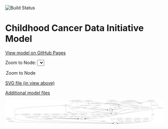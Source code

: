 <link rel='stylesheet' href="assets/style.css">
<link rel='stylesheet' href="https://unpkg.com/leaflet@1.5.1/dist/leaflet.css" integrity="sha512-xwE/Az9zrjBIphAcBb3F6JVqxf46+CDLwfLMHloNu6KEQCAWi6HcDUbeOfBIptF7tcCzusKFjFw2yuvEpDL9wQ==" crossorigin="">
<script type="text/javascript" src="https://code.jquery.com/jquery-3.2.1.min.js"></script>
<script type="text/javascript"  src="https://unpkg.com/leaflet@1.5.1/dist/leaflet.js"></script>
<script type="text/javascript" src="assets/actions.js"></script>

![Build Status](https://github.com/CBIIT/ccdi-model/actions/workflows/model-test-and-deploy.yml/badge.svg)

# Childhood Cancer Data Initiative Model

[View model on GitHub Pages](https://cbiit.github.io/ccdi-model/)



Zoom to Node: <select id="node_select">
  <option value="">Zoom to Node</option>
</select>
<div id="model"></div>

<p>
<a href="./model-desc/ccdi-model.svg">SVG file (in view above)</a>
<p>
<a href="./model-desc">Additional model files</a>
<div id='graph' style='display:off;'>
<svg width="3073pt" height="479pt"
 viewBox="0.00 0.00 3073.04 479.00" xmlns="http://www.w3.org/2000/svg" xmlns:xlink="http://www.w3.org/1999/xlink">
<g id="graph0" class="graph" transform="scale(1 1) rotate(0) translate(4 475)">
<title>Perl</title>
<polygon fill="#ffffff" stroke="transparent" points="-4,4 -4,-475 3069.0444,-475 3069.0444,4 -4,4"/>
<!-- pdx -->
<g id="node1" class="node">
<title>pdx</title>
<ellipse fill="none" stroke="#000000" cx="2218.0444" cy="-366" rx="27.8951" ry="18"/>
<text text-anchor="middle" x="2218.0444" y="-362.3" font-family="Times,serif" font-size="14.00" fill="#000000">pdx</text>
</g>
<!-- sample -->
<g id="node5" class="node">
<title>sample</title>
<ellipse fill="none" stroke="#000000" cx="2029.0444" cy="-279" rx="44.393" ry="18"/>
<text text-anchor="middle" x="2029.0444" y="-275.3" font-family="Times,serif" font-size="14.00" fill="#000000">sample</text>
</g>
<!-- pdx&#45;&gt;sample -->
<g id="edge1" class="edge">
<title>pdx&#45;&gt;sample</title>
<path fill="none" stroke="#000000" d="M2195.1853,-355.4519C2189.0426,-352.8251 2182.3523,-350.1486 2176.0444,-348 2145.6367,-337.6426 2135.3974,-343.05 2106.0444,-330 2088.9364,-322.394 2071.4156,-311.1163 2057.4178,-301.0987"/>
<polygon fill="#000000" stroke="#000000" points="2059.3269,-298.1584 2049.1927,-295.0683 2055.1879,-303.8037 2059.3269,-298.1584"/>
<text text-anchor="middle" x="2130.0444" y="-318.8" font-family="Times,serif" font-size="14.00" fill="#000000">of_pdx</text>
</g>
<!-- study -->
<g id="node10" class="node">
<title>study</title>
<ellipse fill="none" stroke="#000000" cx="2130.0444" cy="-18" rx="36.2938" ry="18"/>
<text text-anchor="middle" x="2130.0444" y="-14.3" font-family="Times,serif" font-size="14.00" fill="#000000">study</text>
</g>
<!-- pdx&#45;&gt;study -->
<g id="edge2" class="edge">
<title>pdx&#45;&gt;study</title>
<path fill="none" stroke="#000000" d="M2245.4187,-361.3432C2271.2735,-357.1368 2311.1777,-351.1395 2346.0444,-348 2395.9933,-343.5025 2751.5226,-351.045 2797.0444,-330 2825.0232,-317.0652 2844.0444,-309.8241 2844.0444,-279 2844.0444,-279 2844.0444,-279 2844.0444,-105 2844.0444,-65.0568 2807.8348,-66.9362 2770.0444,-54 2714.4397,-34.9657 2314.8108,-22.8316 2176.7855,-19.1708"/>
<polygon fill="#000000" stroke="#000000" points="2176.6297,-15.6656 2166.5413,-18.902 2176.446,-22.6632 2176.6297,-15.6656"/>
<text text-anchor="middle" x="2868.0444" y="-188.3" font-family="Times,serif" font-size="14.00" fill="#000000">of_pdx</text>
</g>
<!-- publication -->
<g id="node2" class="node">
<title>publication</title>
<ellipse fill="none" stroke="#000000" cx="63.0444" cy="-105" rx="63.0888" ry="18"/>
<text text-anchor="middle" x="63.0444" y="-101.3" font-family="Times,serif" font-size="14.00" fill="#000000">publication</text>
</g>
<!-- publication&#45;&gt;study -->
<g id="edge40" class="edge">
<title>publication&#45;&gt;study</title>
<path fill="none" stroke="#000000" d="M57.7859,-87.0026C55.7639,-75.9624 55.6441,-62.382 64.0444,-54 82.5236,-35.561 1776.826,-20.8801 2082.9233,-18.3772"/>
<polygon fill="#000000" stroke="#000000" points="2083.2503,-21.8747 2093.2215,-18.2933 2083.1932,-14.8749 2083.2503,-21.8747"/>
<text text-anchor="middle" x="115.0444" y="-57.8" font-family="Times,serif" font-size="14.00" fill="#000000">of_publication</text>
</g>
<!-- single_cell_sequencing_file -->
<g id="node3" class="node">
<title>single_cell_sequencing_file</title>
<ellipse fill="none" stroke="#000000" cx="1370.0444" cy="-453" rx="137.5759" ry="18"/>
<text text-anchor="middle" x="1370.0444" y="-449.3" font-family="Times,serif" font-size="14.00" fill="#000000">single_cell_sequencing_file</text>
</g>
<!-- single_cell_sequencing_file&#45;&gt;pdx -->
<g id="edge32" class="edge">
<title>single_cell_sequencing_file&#45;&gt;pdx</title>
<path fill="none" stroke="#000000" d="M1437.0692,-437.26C1491.0178,-425.3154 1568.9654,-409.6818 1638.0444,-402 1756.934,-388.7792 2059.2835,-410.0081 2176.0444,-384 2179.4781,-383.2352 2182.9824,-382.1952 2186.4299,-380.9984"/>
<polygon fill="#000000" stroke="#000000" points="2187.8449,-384.2033 2195.8892,-377.3084 2185.3009,-377.682 2187.8449,-384.2033"/>
<text text-anchor="middle" x="1746.5444" y="-405.8" font-family="Times,serif" font-size="14.00" fill="#000000">of_single_cell_sequencing_file</text>
</g>
<!-- cell_line -->
<g id="node4" class="node">
<title>cell_line</title>
<ellipse fill="none" stroke="#000000" cx="2097.0444" cy="-192" rx="49.2915" ry="18"/>
<text text-anchor="middle" x="2097.0444" y="-188.3" font-family="Times,serif" font-size="14.00" fill="#000000">cell_line</text>
</g>
<!-- single_cell_sequencing_file&#45;&gt;cell_line -->
<g id="edge34" class="edge">
<title>single_cell_sequencing_file&#45;&gt;cell_line</title>
<path fill="none" stroke="#000000" d="M1334.6645,-435.5038C1286.5314,-409.4491 1210.4692,-358.8158 1248.0444,-315 1330.5988,-218.7348 1686.0823,-242.6889 1812.0444,-228 1912.5688,-216.2775 1939.6606,-229.116 2039.0444,-210 2043.1211,-209.2159 2047.3158,-208.2471 2051.4958,-207.1691"/>
<polygon fill="#000000" stroke="#000000" points="2052.458,-210.5344 2061.1601,-204.4909 2050.5885,-203.7887 2052.458,-210.5344"/>
<text text-anchor="middle" x="1356.5444" y="-318.8" font-family="Times,serif" font-size="14.00" fill="#000000">of_single_cell_sequencing_file</text>
</g>
<!-- single_cell_sequencing_file&#45;&gt;sample -->
<g id="edge33" class="edge">
<title>single_cell_sequencing_file&#45;&gt;sample</title>
<path fill="none" stroke="#000000" d="M1374.7692,-434.645C1382.0446,-410.4246 1398.4635,-368.4731 1429.0444,-348 1484.1067,-311.1373 1513.8684,-349.9878 1577.0444,-330 1590.5045,-325.7415 1591.5092,-319.0134 1605.0444,-315 1672.8529,-294.8938 1876.4221,-284.7251 1974.7354,-280.8763"/>
<polygon fill="#000000" stroke="#000000" points="1974.9086,-284.3723 1984.767,-280.4913 1974.6401,-277.3775 1974.9086,-284.3723"/>
<text text-anchor="middle" x="1537.5444" y="-362.3" font-family="Times,serif" font-size="14.00" fill="#000000">of_single_cell_sequencing_file</text>
</g>
<!-- cell_line&#45;&gt;sample -->
<g id="edge18" class="edge">
<title>cell_line&#45;&gt;sample</title>
<path fill="none" stroke="#000000" d="M2097.4095,-210.3704C2096.7812,-220.7439 2094.5312,-233.4939 2088.0444,-243 2083.1832,-250.1239 2076.4009,-256.0854 2069.1594,-260.9755"/>
<polygon fill="#000000" stroke="#000000" points="2067.2542,-258.0378 2060.5351,-266.2295 2070.8961,-264.0158 2067.2542,-258.0378"/>
<text text-anchor="middle" x="2134.5444" y="-231.8" font-family="Times,serif" font-size="14.00" fill="#000000">of_cell_line</text>
</g>
<!-- cell_line&#45;&gt;study -->
<g id="edge19" class="edge">
<title>cell_line&#45;&gt;study</title>
<path fill="none" stroke="#000000" d="M2081.4686,-174.7601C2064.5543,-153.8377 2041.6324,-117.5635 2055.0444,-87 2063.9443,-66.7188 2082.0732,-49.7737 2098.2775,-37.7514"/>
<polygon fill="#000000" stroke="#000000" points="2100.3751,-40.5548 2106.5168,-31.9217 2096.3319,-34.8405 2100.3751,-40.5548"/>
<text text-anchor="middle" x="2095.5444" y="-101.3" font-family="Times,serif" font-size="14.00" fill="#000000">of_cell_line</text>
</g>
<!-- participant -->
<g id="node14" class="node">
<title>participant</title>
<ellipse fill="none" stroke="#000000" cx="1479.0444" cy="-105" rx="62.2891" ry="18"/>
<text text-anchor="middle" x="1479.0444" y="-101.3" font-family="Times,serif" font-size="14.00" fill="#000000">participant</text>
</g>
<!-- cell_line&#45;&gt;participant -->
<g id="edge20" class="edge">
<title>cell_line&#45;&gt;participant</title>
<path fill="none" stroke="#000000" d="M2060.0712,-179.9262C2053.1199,-177.827 2045.8864,-175.7568 2039.0444,-174 2000.3778,-164.0715 1987.9702,-171.1713 1951.0444,-156 1939.756,-151.3621 1939.5941,-144.9426 1928.0444,-141 1860.4712,-117.9334 1660.8391,-109.4568 1551.9308,-106.4924"/>
<polygon fill="#000000" stroke="#000000" points="1551.7707,-102.9871 1541.682,-106.2225 1551.5863,-109.9847 1551.7707,-102.9871"/>
<text text-anchor="middle" x="1991.5444" y="-144.8" font-family="Times,serif" font-size="14.00" fill="#000000">of_cell_line</text>
</g>
<!-- sample&#45;&gt;pdx -->
<g id="edge11" class="edge">
<title>sample&#45;&gt;pdx</title>
<path fill="none" stroke="#000000" d="M2069.401,-286.4026C2094.6594,-292.0415 2127.3559,-301.2201 2154.0444,-315 2168.9171,-322.6792 2183.6553,-334.0916 2195.2329,-344.1747"/>
<polygon fill="#000000" stroke="#000000" points="2192.9258,-346.807 2202.7061,-350.8808 2197.6009,-341.5971 2192.9258,-346.807"/>
<text text-anchor="middle" x="2212.5444" y="-318.8" font-family="Times,serif" font-size="14.00" fill="#000000">of_sample</text>
</g>
<!-- sample&#45;&gt;cell_line -->
<g id="edge10" class="edge">
<title>sample&#45;&gt;cell_line</title>
<path fill="none" stroke="#000000" d="M2017.4651,-261.3605C2012.2297,-250.9891 2008.5175,-237.9937 2015.0444,-228 2019.5573,-221.0901 2034.4294,-213.7201 2050.2926,-207.46"/>
<polygon fill="#000000" stroke="#000000" points="2051.5591,-210.723 2059.6764,-203.9142 2049.0847,-204.1749 2051.5591,-210.723"/>
<text text-anchor="middle" x="2051.5444" y="-231.8" font-family="Times,serif" font-size="14.00" fill="#000000">of_sample</text>
</g>
<!-- sample&#45;&gt;participant -->
<g id="edge9" class="edge">
<title>sample&#45;&gt;participant</title>
<path fill="none" stroke="#000000" d="M1985.463,-275.7109C1899.2342,-268.4372 1710.8021,-248.499 1660.0444,-210 1632.8057,-189.3398 1652.7014,-162.4055 1626.0444,-141 1613.1406,-130.6383 1577.3429,-121.7572 1544.3064,-115.4085"/>
<polygon fill="#000000" stroke="#000000" points="1544.6425,-111.911 1534.1707,-113.5207 1543.3607,-118.7927 1544.6425,-111.911"/>
<text text-anchor="middle" x="1696.5444" y="-188.3" font-family="Times,serif" font-size="14.00" fill="#000000">of_sample</text>
</g>
<!-- clinical_measure_file -->
<g id="node6" class="node">
<title>clinical_measure_file</title>
<ellipse fill="none" stroke="#000000" cx="392.0444" cy="-192" rx="108.5808" ry="18"/>
<text text-anchor="middle" x="392.0444" y="-188.3" font-family="Times,serif" font-size="14.00" fill="#000000">clinical_measure_file</text>
</g>
<!-- clinical_measure_file&#45;&gt;study -->
<g id="edge6" class="edge">
<title>clinical_measure_file&#45;&gt;study</title>
<path fill="none" stroke="#000000" d="M387.6823,-173.5568C386.2752,-162.6273 386.8157,-149.3282 395.0444,-141 456.1749,-79.1303 1812.8741,-28.9878 2083.3744,-19.5854"/>
<polygon fill="#000000" stroke="#000000" points="2083.7556,-23.0744 2093.6285,-19.2305 2083.5134,-16.0786 2083.7556,-23.0744"/>
<text text-anchor="middle" x="838.0444" y="-101.3" font-family="Times,serif" font-size="14.00" fill="#000000">of_clinical_measure_file</text>
</g>
<!-- clinical_measure_file&#45;&gt;participant -->
<g id="edge39" class="edge">
<title>clinical_measure_file&#45;&gt;participant</title>
<path fill="none" stroke="#000000" d="M393.413,-173.8642C395.3092,-162.4715 399.7456,-148.5498 410.0444,-141 450.165,-111.5884 1172.3122,-106.1911 1406.4316,-105.2132"/>
<polygon fill="#000000" stroke="#000000" points="1406.5598,-108.7128 1416.5456,-105.1725 1406.5315,-101.7129 1406.5598,-108.7128"/>
<text text-anchor="middle" x="539.5444" y="-144.8" font-family="Times,serif" font-size="14.00" fill="#000000">of_clinical_measure_file_participant</text>
</g>
<!-- exposure -->
<g id="node7" class="node">
<title>exposure</title>
<ellipse fill="none" stroke="#000000" cx="790.0444" cy="-192" rx="53.0913" ry="18"/>
<text text-anchor="middle" x="790.0444" y="-188.3" font-family="Times,serif" font-size="14.00" fill="#000000">exposure</text>
</g>
<!-- exposure&#45;&gt;participant -->
<g id="edge8" class="edge">
<title>exposure&#45;&gt;participant</title>
<path fill="none" stroke="#000000" d="M818.7112,-176.8004C842.8728,-164.7866 878.7371,-148.7875 912.0444,-141 1003.9209,-119.5187 1275.1501,-110.0384 1406.3429,-106.6192"/>
<polygon fill="#000000" stroke="#000000" points="1406.7799,-110.1093 1416.6871,-106.3546 1406.6008,-103.1116 1406.7799,-110.1093"/>
<text text-anchor="middle" x="955.5444" y="-144.8" font-family="Times,serif" font-size="14.00" fill="#000000">of_exposure</text>
</g>
<!-- therapeutic_procedure -->
<g id="node8" class="node">
<title>therapeutic_procedure</title>
<ellipse fill="none" stroke="#000000" cx="979.0444" cy="-192" rx="117.7793" ry="18"/>
<text text-anchor="middle" x="979.0444" y="-188.3" font-family="Times,serif" font-size="14.00" fill="#000000">therapeutic_procedure</text>
</g>
<!-- therapeutic_procedure&#45;&gt;participant -->
<g id="edge13" class="edge">
<title>therapeutic_procedure&#45;&gt;participant</title>
<path fill="none" stroke="#000000" d="M988.7986,-173.8904C996.0587,-162.3543 1007.1072,-148.2586 1021.0444,-141 1054.3388,-123.66 1286.3575,-112.3543 1406.8098,-107.5855"/>
<polygon fill="#000000" stroke="#000000" points="1407.1942,-111.0732 1417.0498,-107.1852 1406.9207,-104.0785 1407.1942,-111.0732"/>
<text text-anchor="middle" x="1114.0444" y="-144.8" font-family="Times,serif" font-size="14.00" fill="#000000">of_therapeutic_procedure</text>
</g>
<!-- study_admin -->
<g id="node9" class="node">
<title>study_admin</title>
<ellipse fill="none" stroke="#000000" cx="2215.0444" cy="-105" rx="70.3881" ry="18"/>
<text text-anchor="middle" x="2215.0444" y="-101.3" font-family="Times,serif" font-size="14.00" fill="#000000">study_admin</text>
</g>
<!-- study_admin&#45;&gt;study -->
<g id="edge14" class="edge">
<title>study_admin&#45;&gt;study</title>
<path fill="none" stroke="#000000" d="M2197.8434,-87.3943C2184.9548,-74.2024 2167.1857,-56.0152 2153.0719,-41.5693"/>
<polygon fill="#000000" stroke="#000000" points="2155.5616,-39.1093 2146.0697,-34.4024 2150.5546,-44.0011 2155.5616,-39.1093"/>
<text text-anchor="middle" x="2233.5444" y="-57.8" font-family="Times,serif" font-size="14.00" fill="#000000">of_study_admin</text>
</g>
<!-- study_funding -->
<g id="node11" class="node">
<title>study_funding</title>
<ellipse fill="none" stroke="#000000" cx="2381.0444" cy="-105" rx="77.1866" ry="18"/>
<text text-anchor="middle" x="2381.0444" y="-101.3" font-family="Times,serif" font-size="14.00" fill="#000000">study_funding</text>
</g>
<!-- study_funding&#45;&gt;study -->
<g id="edge28" class="edge">
<title>study_funding&#45;&gt;study</title>
<path fill="none" stroke="#000000" d="M2356.6034,-87.8533C2339.7255,-76.7353 2316.3798,-62.7441 2294.0444,-54 2255.4234,-38.8802 2209.0731,-29.4468 2175.5152,-24.0495"/>
<polygon fill="#000000" stroke="#000000" points="2175.9522,-20.5755 2165.5341,-22.5022 2174.8798,-27.4929 2175.9522,-20.5755"/>
<text text-anchor="middle" x="2385.0444" y="-57.8" font-family="Times,serif" font-size="14.00" fill="#000000">of_study_funding</text>
</g>
<!-- diagnosis -->
<g id="node12" class="node">
<title>diagnosis</title>
<ellipse fill="none" stroke="#000000" cx="1169.0444" cy="-192" rx="54.6905" ry="18"/>
<text text-anchor="middle" x="1169.0444" y="-188.3" font-family="Times,serif" font-size="14.00" fill="#000000">diagnosis</text>
</g>
<!-- diagnosis&#45;&gt;participant -->
<g id="edge7" class="edge">
<title>diagnosis&#45;&gt;participant</title>
<path fill="none" stroke="#000000" d="M1186.8115,-174.7322C1199.6956,-163.2607 1218.1164,-148.9044 1237.0444,-141 1267.2883,-128.37 1349.0101,-117.8851 1409.1554,-111.5488"/>
<polygon fill="#000000" stroke="#000000" points="1409.7771,-115.0032 1419.3631,-110.4911 1409.0556,-108.0404 1409.7771,-115.0032"/>
<text text-anchor="middle" x="1281.5444" y="-144.8" font-family="Times,serif" font-size="14.00" fill="#000000">of_diagnosis</text>
</g>
<!-- medical_history -->
<g id="node13" class="node">
<title>medical_history</title>
<ellipse fill="none" stroke="#000000" cx="1327.0444" cy="-192" rx="85.2851" ry="18"/>
<text text-anchor="middle" x="1327.0444" y="-188.3" font-family="Times,serif" font-size="14.00" fill="#000000">medical_history</text>
</g>
<!-- medical_history&#45;&gt;participant -->
<g id="edge16" class="edge">
<title>medical_history&#45;&gt;participant</title>
<path fill="none" stroke="#000000" d="M1326.4488,-173.7562C1327.0849,-162.9018 1329.7502,-149.6116 1338.0444,-141 1348.7983,-129.8345 1381.6432,-121.1012 1412.9284,-115.034"/>
<polygon fill="#000000" stroke="#000000" points="1413.811,-118.4299 1423.0011,-113.1581 1412.5293,-111.5482 1413.811,-118.4299"/>
<text text-anchor="middle" x="1406.0444" y="-144.8" font-family="Times,serif" font-size="14.00" fill="#000000">of_medical_history</text>
</g>
<!-- participant&#45;&gt;study -->
<g id="edge17" class="edge">
<title>participant&#45;&gt;study</title>
<path fill="none" stroke="#000000" d="M1535.6776,-97.4315C1662.8468,-80.4365 1968.9762,-39.5252 2084.7034,-24.0594"/>
<polygon fill="#000000" stroke="#000000" points="2085.203,-27.5238 2094.6512,-22.73 2084.2757,-20.5855 2085.203,-27.5238"/>
<text text-anchor="middle" x="1894.5444" y="-57.8" font-family="Times,serif" font-size="14.00" fill="#000000">of_participant</text>
</g>
<!-- synonym -->
<g id="node15" class="node">
<title>synonym</title>
<ellipse fill="none" stroke="#000000" cx="1171.0444" cy="-366" rx="51.9908" ry="18"/>
<text text-anchor="middle" x="1171.0444" y="-362.3" font-family="Times,serif" font-size="14.00" fill="#000000">synonym</text>
</g>
<!-- synonym&#45;&gt;sample -->
<g id="edge27" class="edge">
<title>synonym&#45;&gt;sample</title>
<path fill="none" stroke="#000000" d="M1221.2306,-361.1936C1300.0689,-353.4546 1446.3348,-338.2655 1469.0444,-330 1480.5125,-325.826 1480.4692,-318.867 1492.0444,-315 1536.9225,-300.0072 1846.9712,-286.2022 1974.4712,-281.0916"/>
<polygon fill="#000000" stroke="#000000" points="1974.9285,-284.5763 1984.7814,-280.6814 1974.6501,-277.5818 1974.9285,-284.5763"/>
<text text-anchor="middle" x="1534.5444" y="-318.8" font-family="Times,serif" font-size="14.00" fill="#000000">of_synonym</text>
</g>
<!-- synonym&#45;&gt;study -->
<g id="edge26" class="edge">
<title>synonym&#45;&gt;study</title>
<path fill="none" stroke="#000000" d="M1119.1592,-364.1912C915.2536,-356.7466 180.0444,-326.6033 180.0444,-279 180.0444,-279 180.0444,-279 180.0444,-105 180.0444,-55.8087 1785.0781,-24.2654 2082.8266,-18.837"/>
<polygon fill="#000000" stroke="#000000" points="2083.326,-22.3286 2093.2608,-18.6477 2083.199,-15.3298 2083.326,-22.3286"/>
<text text-anchor="middle" x="222.5444" y="-188.3" font-family="Times,serif" font-size="14.00" fill="#000000">of_synonym</text>
</g>
<!-- synonym&#45;&gt;participant -->
<g id="edge25" class="edge">
<title>synonym&#45;&gt;participant</title>
<path fill="none" stroke="#000000" d="M1167.8992,-347.8805C1163.8462,-317.841 1160.9256,-258.0639 1195.0444,-228 1227.6746,-199.2478 1552.7549,-237.9862 1586.0444,-210 1609.8704,-189.9697 1616.5962,-165.9944 1598.0444,-141 1590.7476,-131.1692 1566.5503,-122.982 1541.8636,-116.912"/>
<polygon fill="#000000" stroke="#000000" points="1542.5803,-113.4852 1532.0451,-114.6078 1540.9809,-120.3001 1542.5803,-113.4852"/>
<text text-anchor="middle" x="1237.5444" y="-231.8" font-family="Times,serif" font-size="14.00" fill="#000000">of_synonym</text>
</g>
<!-- radiology_file -->
<g id="node16" class="node">
<title>radiology_file</title>
<ellipse fill="none" stroke="#000000" cx="1504.0444" cy="-192" rx="73.387" ry="18"/>
<text text-anchor="middle" x="1504.0444" y="-188.3" font-family="Times,serif" font-size="14.00" fill="#000000">radiology_file</text>
</g>
<!-- radiology_file&#45;&gt;participant -->
<g id="edge15" class="edge">
<title>radiology_file&#45;&gt;participant</title>
<path fill="none" stroke="#000000" d="M1489.4087,-174.357C1485.6335,-168.8154 1482.0668,-162.4508 1480.0444,-156 1477.8116,-148.878 1476.9406,-140.9176 1476.7767,-133.4429"/>
<polygon fill="#000000" stroke="#000000" points="1480.2779,-133.3951 1476.9476,-123.3373 1473.2789,-133.2766 1480.2779,-133.3951"/>
<text text-anchor="middle" x="1539.0444" y="-144.8" font-family="Times,serif" font-size="14.00" fill="#000000">of_radiology_file</text>
</g>
<!-- methylation_array_file -->
<g id="node17" class="node">
<title>methylation_array_file</title>
<ellipse fill="none" stroke="#000000" cx="2426.0444" cy="-453" rx="115.8798" ry="18"/>
<text text-anchor="middle" x="2426.0444" y="-449.3" font-family="Times,serif" font-size="14.00" fill="#000000">methylation_array_file</text>
</g>
<!-- methylation_array_file&#45;&gt;pdx -->
<g id="edge38" class="edge">
<title>methylation_array_file&#45;&gt;pdx</title>
<path fill="none" stroke="#000000" d="M2323.516,-444.6452C2283.1897,-439.2845 2243.153,-430.6685 2229.0444,-417 2223.0065,-411.1504 2219.9008,-402.8389 2218.3948,-394.6193"/>
<polygon fill="#000000" stroke="#000000" points="2221.8462,-393.9918 2217.2425,-384.4494 2214.8907,-394.7799 2221.8462,-393.9918"/>
<text text-anchor="middle" x="2320.5444" y="-405.8" font-family="Times,serif" font-size="14.00" fill="#000000">of_methylation_array_file</text>
</g>
<!-- methylation_array_file&#45;&gt;cell_line -->
<g id="edge36" class="edge">
<title>methylation_array_file&#45;&gt;cell_line</title>
<path fill="none" stroke="#000000" d="M2524.6204,-443.463C2558.1147,-438.0292 2589.7209,-429.678 2600.0444,-417 2615.2502,-398.3261 2685.8338,-424.3222 2599.0444,-315 2543.9515,-245.6036 2275.0966,-210.0767 2155.0862,-197.4628"/>
<polygon fill="#000000" stroke="#000000" points="2155.2881,-193.9651 2144.9812,-196.418 2154.5681,-200.9279 2155.2881,-193.9651"/>
<text text-anchor="middle" x="2701.5444" y="-318.8" font-family="Times,serif" font-size="14.00" fill="#000000">of_methylation_array_file</text>
</g>
<!-- methylation_array_file&#45;&gt;sample -->
<g id="edge37" class="edge">
<title>methylation_array_file&#45;&gt;sample</title>
<path fill="none" stroke="#000000" d="M2424.5886,-434.9022C2422.942,-424.3684 2419.4475,-411.3631 2412.0444,-402 2362.0837,-338.8113 2329.2513,-341.1036 2253.0444,-315 2196.9236,-295.7766 2129.3061,-286.7119 2083.1438,-282.5064"/>
<polygon fill="#000000" stroke="#000000" points="2083.3169,-279.0084 2073.0524,-281.6333 2082.7134,-285.9823 2083.3169,-279.0084"/>
<text text-anchor="middle" x="2486.5444" y="-362.3" font-family="Times,serif" font-size="14.00" fill="#000000">of_methylation_array_file</text>
</g>
<!-- study_personnel -->
<g id="node18" class="node">
<title>study_personnel</title>
<ellipse fill="none" stroke="#000000" cx="2563.0444" cy="-105" rx="87.1846" ry="18"/>
<text text-anchor="middle" x="2563.0444" y="-101.3" font-family="Times,serif" font-size="14.00" fill="#000000">study_personnel</text>
</g>
<!-- study_personnel&#45;&gt;study -->
<g id="edge42" class="edge">
<title>study_personnel&#45;&gt;study</title>
<path fill="none" stroke="#000000" d="M2532.6559,-87.9808C2510.6695,-76.4698 2479.8764,-61.9637 2451.0444,-54 2400.5152,-40.0433 2252.5878,-27.2716 2176.4709,-21.3977"/>
<polygon fill="#000000" stroke="#000000" points="2176.4622,-17.887 2166.2247,-20.6153 2175.9291,-24.8666 2176.4622,-17.887"/>
<text text-anchor="middle" x="2561.5444" y="-57.8" font-family="Times,serif" font-size="14.00" fill="#000000">of_study_personnel</text>
</g>
<!-- follow_up -->
<g id="node19" class="node">
<title>follow_up</title>
<ellipse fill="none" stroke="#000000" cx="1797.0444" cy="-192" rx="55.4913" ry="18"/>
<text text-anchor="middle" x="1797.0444" y="-188.3" font-family="Times,serif" font-size="14.00" fill="#000000">follow_up</text>
</g>
<!-- follow_up&#45;&gt;participant -->
<g id="edge41" class="edge">
<title>follow_up&#45;&gt;participant</title>
<path fill="none" stroke="#000000" d="M1753.7214,-180.6753C1733.0418,-174.5575 1708.2435,-166.1644 1687.0444,-156 1676.0399,-150.7236 1675.3549,-145.5839 1664.0444,-141 1627.4741,-126.1789 1584.3046,-117.3327 1548.8689,-112.1211"/>
<polygon fill="#000000" stroke="#000000" points="1549.0044,-108.6058 1538.6149,-110.6817 1548.0313,-115.5379 1549.0044,-108.6058"/>
<text text-anchor="middle" x="1732.0444" y="-144.8" font-family="Times,serif" font-size="14.00" fill="#000000">of_follow_up</text>
</g>
<!-- molecular_test -->
<g id="node20" class="node">
<title>molecular_test</title>
<ellipse fill="none" stroke="#000000" cx="1950.0444" cy="-192" rx="79.8859" ry="18"/>
<text text-anchor="middle" x="1950.0444" y="-188.3" font-family="Times,serif" font-size="14.00" fill="#000000">molecular_test</text>
</g>
<!-- molecular_test&#45;&gt;participant -->
<g id="edge12" class="edge">
<title>molecular_test&#45;&gt;participant</title>
<path fill="none" stroke="#000000" d="M1890.375,-179.8494C1855.9497,-172.4162 1816.3395,-163.019 1800.0444,-156 1788.836,-151.1721 1788.5125,-145.174 1777.0444,-141 1736.7055,-126.318 1624.8655,-115.6234 1550.2618,-109.8648"/>
<polygon fill="#000000" stroke="#000000" points="1550.2297,-106.3524 1539.9934,-109.0851 1549.6996,-113.3323 1550.2297,-106.3524"/>
<text text-anchor="middle" x="1864.0444" y="-144.8" font-family="Times,serif" font-size="14.00" fill="#000000">of_molecular_test</text>
</g>
<!-- study_arm -->
<g id="node21" class="node">
<title>study_arm</title>
<ellipse fill="none" stroke="#000000" cx="2728.0444" cy="-105" rx="59.5901" ry="18"/>
<text text-anchor="middle" x="2728.0444" y="-101.3" font-family="Times,serif" font-size="14.00" fill="#000000">study_arm</text>
</g>
<!-- study_arm&#45;&gt;study -->
<g id="edge24" class="edge">
<title>study_arm&#45;&gt;study</title>
<path fill="none" stroke="#000000" d="M2704.4457,-88.3099C2686.3626,-76.4802 2660.3043,-61.4385 2635.0444,-54 2549.9775,-28.9494 2285.2703,-21.0232 2176.9594,-18.7894"/>
<polygon fill="#000000" stroke="#000000" points="2176.7396,-15.2845 2166.6719,-18.5848 2176.6003,-22.2831 2176.7396,-15.2845"/>
<text text-anchor="middle" x="2717.5444" y="-57.8" font-family="Times,serif" font-size="14.00" fill="#000000">of_study_arm</text>
</g>
<!-- family_relationship -->
<g id="node22" class="node">
<title>family_relationship</title>
<ellipse fill="none" stroke="#000000" cx="619.0444" cy="-192" rx="100.1823" ry="18"/>
<text text-anchor="middle" x="619.0444" y="-188.3" font-family="Times,serif" font-size="14.00" fill="#000000">family_relationship</text>
</g>
<!-- family_relationship&#45;&gt;participant -->
<g id="edge35" class="edge">
<title>family_relationship&#45;&gt;participant</title>
<path fill="none" stroke="#000000" d="M641.6749,-174.3685C658.2257,-162.5689 681.7633,-147.9696 705.0444,-141 771.0175,-121.2498 1226.6846,-110.0617 1406.3998,-106.3751"/>
<polygon fill="#000000" stroke="#000000" points="1406.6223,-109.8713 1416.5491,-106.1688 1406.4801,-102.8728 1406.6223,-109.8713"/>
<text text-anchor="middle" x="784.5444" y="-144.8" font-family="Times,serif" font-size="14.00" fill="#000000">of_family_relationship</text>
</g>
<!-- pathology_file -->
<g id="node23" class="node">
<title>pathology_file</title>
<ellipse fill="none" stroke="#000000" cx="2819.0444" cy="-453" rx="76.0865" ry="18"/>
<text text-anchor="middle" x="2819.0444" y="-449.3" font-family="Times,serif" font-size="14.00" fill="#000000">pathology_file</text>
</g>
<!-- pathology_file&#45;&gt;pdx -->
<g id="edge30" class="edge">
<title>pathology_file&#45;&gt;pdx</title>
<path fill="none" stroke="#000000" d="M2754.1559,-443.6068C2628.3938,-425.4017 2355.0849,-385.8378 2255.3943,-371.4067"/>
<polygon fill="#000000" stroke="#000000" points="2255.8753,-367.9399 2245.477,-369.9711 2254.8724,-374.8677 2255.8753,-367.9399"/>
<text text-anchor="middle" x="2615.0444" y="-405.8" font-family="Times,serif" font-size="14.00" fill="#000000">of_pathology_file</text>
</g>
<!-- pathology_file&#45;&gt;cell_line -->
<g id="edge31" class="edge">
<title>pathology_file&#45;&gt;cell_line</title>
<path fill="none" stroke="#000000" d="M2866.5497,-438.7518C2916.5327,-421.2314 2984.2205,-388.7442 2955.0444,-348 2912.1702,-288.1265 2997.6525,-318.0344 2415.0444,-228 2324.8008,-214.054 2219.3631,-203.1769 2155.4349,-197.1762"/>
<polygon fill="#000000" stroke="#000000" points="2155.4352,-193.6612 2145.1539,-196.2196 2154.7866,-200.6311 2155.4352,-193.6612"/>
<text text-anchor="middle" x="3004.0444" y="-318.8" font-family="Times,serif" font-size="14.00" fill="#000000">of_pathology_file</text>
</g>
<!-- pathology_file&#45;&gt;sample -->
<g id="edge29" class="edge">
<title>pathology_file&#45;&gt;sample</title>
<path fill="none" stroke="#000000" d="M2823.7726,-434.5958C2830.2232,-404.6894 2837.5716,-345.7935 2805.0444,-315 2778.8901,-290.2397 2255.9703,-281.7341 2083.6154,-279.5971"/>
<polygon fill="#000000" stroke="#000000" points="2083.5406,-276.096 2073.4987,-279.474 2083.4553,-283.0955 2083.5406,-276.096"/>
<text text-anchor="middle" x="2890.0444" y="-362.3" font-family="Times,serif" font-size="14.00" fill="#000000">of_pathology_file</text>
</g>
<!-- sequencing_file -->
<g id="node24" class="node">
<title>sequencing_file</title>
<ellipse fill="none" stroke="#000000" cx="1609.0444" cy="-453" rx="83.3857" ry="18"/>
<text text-anchor="middle" x="1609.0444" y="-449.3" font-family="Times,serif" font-size="14.00" fill="#000000">sequencing_file</text>
</g>
<!-- sequencing_file&#45;&gt;pdx -->
<g id="edge23" class="edge">
<title>sequencing_file&#45;&gt;pdx</title>
<path fill="none" stroke="#000000" d="M1682.3966,-444.4375C1732.3967,-438.1119 1799.9886,-428.6026 1859.0444,-417 1886.0162,-411.7009 1891.8971,-406.3101 1919.0444,-402 2032.1301,-384.0459 2064.7541,-410.9291 2176.0444,-384 2179.4636,-383.1727 2182.9584,-382.0919 2186.4001,-380.8702"/>
<polygon fill="#000000" stroke="#000000" points="2187.8299,-384.0688 2195.8519,-377.148 2185.2649,-377.5557 2187.8299,-384.0688"/>
<text text-anchor="middle" x="1985.5444" y="-405.8" font-family="Times,serif" font-size="14.00" fill="#000000">of_sequencing_file</text>
</g>
<!-- sequencing_file&#45;&gt;cell_line -->
<g id="edge21" class="edge">
<title>sequencing_file&#45;&gt;cell_line</title>
<path fill="none" stroke="#000000" d="M1607.3377,-434.7751C1606.9263,-424.9168 1607.2483,-412.6193 1610.0444,-402 1621.2347,-359.5002 1622.6477,-342.3555 1657.0444,-315 1794.8514,-205.403 1870.0517,-259.4341 2039.0444,-210 2042.5924,-208.9621 2046.2566,-207.8709 2049.9385,-206.7604"/>
<polygon fill="#000000" stroke="#000000" points="2051.1126,-210.0616 2059.6586,-203.7992 2049.0726,-203.3654 2051.1126,-210.0616"/>
<text text-anchor="middle" x="1723.5444" y="-318.8" font-family="Times,serif" font-size="14.00" fill="#000000">of_sequencing_file</text>
</g>
<!-- sequencing_file&#45;&gt;sample -->
<g id="edge22" class="edge">
<title>sequencing_file&#45;&gt;sample</title>
<path fill="none" stroke="#000000" d="M1609.3701,-434.8281C1610.5094,-424.0007 1613.7051,-410.7137 1622.0444,-402 1671.6457,-350.1721 1880.5536,-306.1391 1978.2628,-287.9421"/>
<polygon fill="#000000" stroke="#000000" points="1979.0073,-291.3639 1988.2065,-286.108 1977.7375,-284.48 1979.0073,-291.3639"/>
<text text-anchor="middle" x="1794.5444" y="-362.3" font-family="Times,serif" font-size="14.00" fill="#000000">of_sequencing_file</text>
</g>
<!-- cytogenomic_file -->
<g id="node25" class="node">
<title>cytogenomic_file</title>
<ellipse fill="none" stroke="#000000" cx="2062.0444" cy="-453" rx="89.8845" ry="18"/>
<text text-anchor="middle" x="2062.0444" y="-449.3" font-family="Times,serif" font-size="14.00" fill="#000000">cytogenomic_file</text>
</g>
<!-- cytogenomic_file&#45;&gt;pdx -->
<g id="edge4" class="edge">
<title>cytogenomic_file&#45;&gt;pdx</title>
<path fill="none" stroke="#000000" d="M2057.119,-434.9012C2055.3436,-424.1013 2055.3697,-410.8175 2063.0444,-402 2079.7386,-382.82 2151.617,-391.062 2176.0444,-384 2179.2452,-383.0746 2182.5263,-381.9684 2185.7751,-380.7656"/>
<polygon fill="#000000" stroke="#000000" points="2187.3268,-383.9146 2195.3122,-376.9515 2184.7275,-377.4151 2187.3268,-383.9146"/>
<text text-anchor="middle" x="2134.5444" y="-405.8" font-family="Times,serif" font-size="14.00" fill="#000000">of_cytogenomic_file</text>
</g>
<!-- cytogenomic_file&#45;&gt;cell_line -->
<g id="edge5" class="edge">
<title>cytogenomic_file&#45;&gt;cell_line</title>
<path fill="none" stroke="#000000" d="M2145.8126,-446.4603C2191.657,-442.9395 2249.4683,-438.594 2301.0444,-435 2332.2549,-432.8252 2560.6405,-439.8188 2582.0444,-417 2596.2144,-401.8933 2602.62,-379.0451 2569.0444,-348 2531.7046,-313.4745 2505.158,-343.1956 2456.0444,-330 2393.5355,-313.2054 2219.8143,-242.7042 2139.1725,-209.4724"/>
<polygon fill="#000000" stroke="#000000" points="2140.3923,-206.1895 2129.8133,-205.6106 2137.7223,-212.6603 2140.3923,-206.1895"/>
<text text-anchor="middle" x="2527.5444" y="-318.8" font-family="Times,serif" font-size="14.00" fill="#000000">of_cytogenomic_file</text>
</g>
<!-- cytogenomic_file&#45;&gt;sample -->
<g id="edge3" class="edge">
<title>cytogenomic_file&#45;&gt;sample</title>
<path fill="none" stroke="#000000" d="M2054.3553,-434.9049C2048.8727,-421.1891 2041.8274,-401.738 2038.0444,-384 2032.5599,-358.2835 2030.3969,-328.3486 2029.5545,-307.0368"/>
<polygon fill="#000000" stroke="#000000" points="2033.0525,-306.9168 2029.231,-297.0352 2026.0562,-307.1432 2033.0525,-306.9168"/>
<text text-anchor="middle" x="2109.5444" y="-362.3" font-family="Times,serif" font-size="14.00" fill="#000000">of_cytogenomic_file</text>
</g>
</g>
</svg>
</div>
